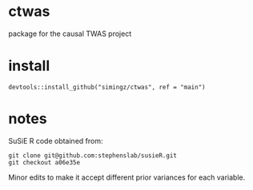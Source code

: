 # ctwas
package for the causal TWAS project

# install

```
devtools::install_github("simingz/ctwas", ref = "main")
```

# notes

SuSiE R code obtained from:
```
git clone git@github.com:stephenslab/susieR.git
git checkout a06e35e
```

Minor edits to make it accept different prior variances for each variable. 

